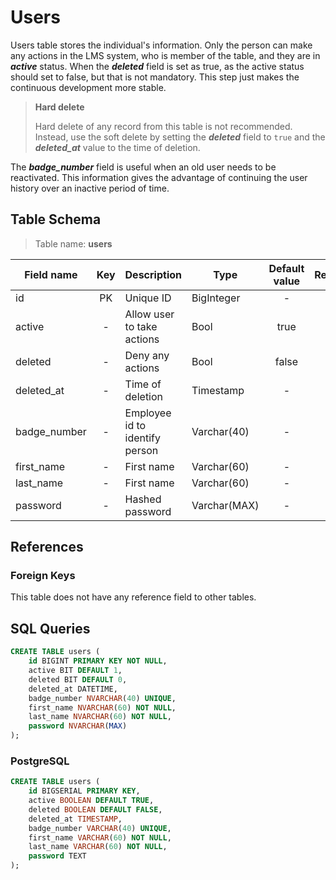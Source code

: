 # Users

Users table stores the individual's information. Only the person can make any
actions in the LMS system, who is member of the table, and they are in
***active*** status. When the ***deleted*** field is set as true, as the active
status should set to false, but that is not mandatory. This step just makes the
continuous development more stable.

> **Hard delete**
>
> Hard delete of any record from this table is not recommended. Instead, use the
> soft delete by setting the ***deleted*** field to `true` and the
***deleted_at***
> value to the time of deletion.

The ***badge_number*** field is useful when an old user needs to be reactivated.
This information gives the advantage of continuing the user history over an
inactive period of time.

## Table Schema

> Table name: **users**

| Field name   | Key | Description                    | Type         | Default value | Required |
|--------------|:---:|--------------------------------|--------------|:-------------:|:--------:|
| id           | PK  | Unique ID                      | BigInteger   |       -       |    Y     |
| active       |  -  | Allow user to take actions     | Bool         |     true      |    N     |
| deleted      |  -  | Deny any actions               | Bool         |     false     |    N     |
| deleted_at   |  -  | Time of deletion               | Timestamp    |       -       |    N     |
| badge_number |  -  | Employee id to identify person | Varchar(40)  |       -       |    N     |
| first_name   |  -  | First name                     | Varchar(60)  |       -       |    Y     |
| last_name    |  -  | First name                     | Varchar(60)  |       -       |    Y     |
| password     |  -  | Hashed password                | Varchar(MAX) |       -       |    N     |

## References

### Foreign Keys

This table does not have any reference field to other tables.

## SQL Queries

```SQL
CREATE TABLE users (
    id BIGINT PRIMARY KEY NOT NULL,
    active BIT DEFAULT 1,
    deleted BIT DEFAULT 0,
    deleted_at DATETIME,
    badge_number NVARCHAR(40) UNIQUE,
    first_name NVARCHAR(60) NOT NULL,
    last_name NVARCHAR(60) NOT NULL,
    password NVARCHAR(MAX)
);
```

### PostgreSQL

```SQL
CREATE TABLE users (
    id BIGSERIAL PRIMARY KEY,
    active BOOLEAN DEFAULT TRUE,
    deleted BOOLEAN DEFAULT FALSE,
    deleted_at TIMESTAMP,
    badge_number VARCHAR(40) UNIQUE,
    first_name VARCHAR(60) NOT NULL,
    last_name VARCHAR(60) NOT NULL,
    password TEXT
);
```